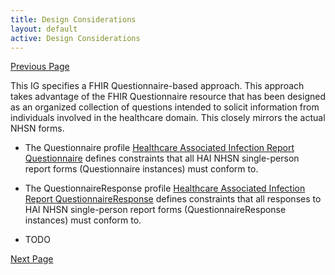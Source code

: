 ```yaml
---
title: Design Considerations
layout: default
active: Design Considerations
---
```


[Previous Page](Audience.html)

This IG specifies a FHIR Questionnaire-based approach. This approach takes advantage of the FHIR Questionnaire resource that has been designed as an organized collection of questions intended to solicit information from individuals involved in the healthcare domain. This closely mirrors the actual NHSN forms.

* The Questionnaire profile [Healthcare Associated Infection Report Questionnaire](http://hl7.org/fhir/us/hai/StructureDefinition/hai-single-person-report-questionnaire) defines constraints that all HAI NHSN single-person report forms (Questionnaire instances) must conform to.

* The QuestionnaireResponse profile [Healthcare Associated Infection Report QuestionnaireResponse](http://hl7.org/fhir/us/hai/StructureDefinition/hai-single-person-report-questionnaireresponse) defines constraints that all  responses to HAI NHSN single-person report forms (QuestionnaireResponse instances) must conform to.

* TODO

[Next Page](References.html)